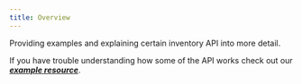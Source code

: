 ```yaml
---
title: Overview
---
```


Providing examples and explaining certain inventory API into more detail.

If you have trouble understanding how some of the API works check out our [___example resource___](https://github.com/overextended/ox_inventory_examples).
